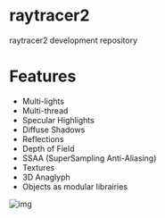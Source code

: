 # raytracer2
raytracer2 development repository

# Features
- Multi-lights
- Multi-thread
- Specular Highlights
- Diffuse Shadows
- Reflections
- Depth of Field
- SSAA (SuperSampling Anti-Aliasing)
- Textures
- 3D Anaglyph
- Objects as modular librairies

![img](http://hirevo.mtxserv.fr/raytracer2/rt2c1.png)
